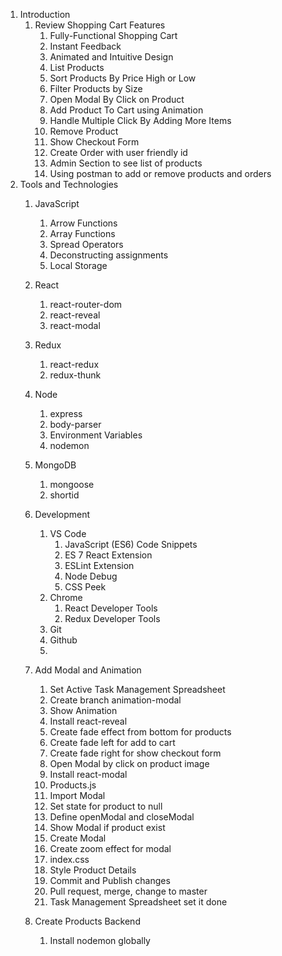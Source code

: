 1. Introduction
    1. Review Shopping Cart Features
        1. Fully-Functional Shopping Cart
        2. Instant Feedback 
        3. Animated and Intuitive Design
        4. List Products
        5. Sort Products By Price High or Low
        6. Filter Products by Size 
        7. Open Modal By Click on Product  
        8. Add Product To Cart using Animation
        9. Handle Multiple Click By Adding More Items
        10. Remove Product
        11. Show Checkout Form
        12. Create Order with user friendly id
        13. Admin Section to see list of products
        14. Using postman to add or remove products and orders
2. Tools and Technologies
    1. JavaScript
        1. Arrow Functions
        2. Array Functions
        3. Spread Operators
        4. Deconstructing assignments
        5. Local Storage
    2. React
        1. react-router-dom
        2. react-reveal
        3. react-modal
    3. Redux
        1. react-redux
        2. redux-thunk
    4. Node
        1. express
        2. body-parser
        3. Environment Variables
        4. nodemon
    5. MongoDB
        1. mongoose
        2. shortid
    6. Development
        1. VS Code
            1. JavaScript (ES6) Code Snippets
            2. ES 7 React Extension
            3. ESLint Extension
            4. Node Debug
            5. CSS Peek
        2. Chrome
            1. React Developer Tools
            2. Redux Developer Tools
        3. Git
        4. Github
        5. 

    9. Add Modal and Animation
        1. Set Active Task Management Spreadsheet
        2. Create branch animation-modal
        3. Show Animation 
        4. Install react-reveal
        5. Create fade effect from bottom for products
        6. Create fade left for add to cart
        7. Create fade right for show checkout form
        8. Open Modal by click on product image
        9. Install react-modal
        10. Products.js
        11. Import Modal
        12. Set state for product to null
        13. Define openModal and closeModal
        14. Show Modal if product exist
        15. Create Modal
        16. Create zoom effect for modal
        17. index.css
        18. Style Product Details
        19. Commit and Publish changes
        20. Pull request, merge, change to master
        21. Task Management Spreadsheet set it done
    10. Create Products Backend
        1. Install nodemon globally

